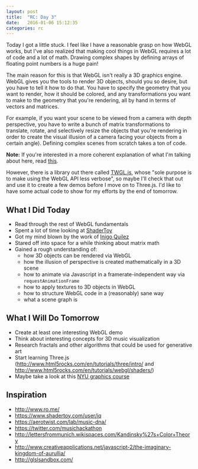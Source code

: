 ```yaml
---
layout: post
title:  "RC: Day 3"
date:   2016-01-06 15:12:35
categories: rc
---
```


Today I got a little stuck. I feel like I have a reasonable grasp on how WebGL works, but I've also realized that making cool things in WebGL requires a lot of code and a lot of math. Drawing complex shapes by defining arrays of floating point numbers is a huge pain!

The main reason for this is that WebGL isn't really a 3D graphics engine. WebGL gives you the tools to render 3D objects, should you so desire, but you have to tell it how to do that. You have to specify the geometry that you want to render, how it should be colored, and any transformations you want to make to the geometry that you're rendering, all by hand in terms of vectors and matrices.

For example, if you want your scene to be viewed from a camera with depth perspective, you have to write a bunch of  matrix transformations to translate, rotate, and selectively resize the objects that you're rendering in order to create the visual illusion of a camera facing your objects from a certain angle). Defining complex scenes from scratch takes a ton of code.

**Note:** If you're interested in a more coherent explanation of what I'm talking about here, read [this](http://webglfundamentals.org/webgl/lessons/webgl-2d-vs-3d-library.html).

However, there is a library out there called [TWGL.js](http://twgljs.org/), whose "sole purpose is to make using the WebGL API less verbose", so maybe I'll check that out and use it to create a few demos before I move on to Three.js. I'd like to have some actual code to show for my efforts by the end of tomorrow.

## What I Did Today
- Read through the rest of WebGL fundamentals
- Spent a lot of time looking at [ShaderToy](https://www.shadertoy.com)
- Got my mind blown by the work of [Inigo Quilez](http://www.iquilezles.org/prods/index.htm)
- Stared off into space for a while thinking about matrix math
- Gained a rough understanding of:
  - how 3D objects can be rendered via WebGL
  - how the illusion of perspective is created mathematically in a 3D scene
  - how to animate via Javascript in a framerate-independent way via `requestAnimationFrame`
  - how to apply textures to 3D objects in WebGL
  - how to structure WebGL code in a (reasonably) sane way
  - what a scene graph is

## What I Will Do Tomorrow
- Create at least one interesting WebGL demo
- Think about interesting concepts for 3D music visualization
- Research fractals and other algorithms that could be used for generative art
- Start learning Three.js (http://www.html5rocks.com/en/tutorials/three/intro/ and http://www.html5rocks.com/en/tutorials/webgl/shaders/)
- Maybe take a look at this [NYU graphics course](http://mrl.nyu.edu/~perlin/courses/fall2015/)

## Inspiration
- http://www.ro.me/
- https://www.shadertoy.com/user/iq
- https://aerotwist.com/lab/music-dna/
- https://twitter.com/musichackathon
- http://lettersfrommunich.wikispaces.com/Kandinsky%27s+Color+Theory
- http://www.creativeapplications.net/javascript-2/the-imaginary-kingdom-of-aurullia/
- http://glslsandbox.com/
